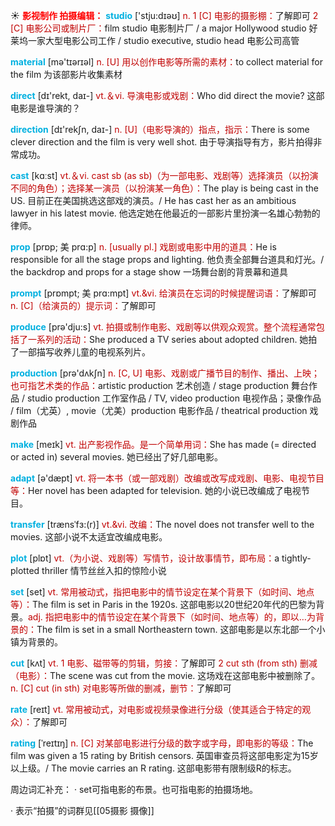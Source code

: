 ☀ <font color="red">**影视制作 拍摄编辑：**</font>
<font color="sky blue">**studio**</font> ['stju:dɪəʊ] 
<font color="#c00000">n. 1 [C] 电影的摄影棚：</font>了解即可 <font color="#c00000">2 [C] 电影公司或制片厂：</font>film studio 电影制片厂 / a major Hollywood studio 好莱坞一家大型电影公司工作 / studio executive, studio head 电影公司高管

<font color="sky blue">**material**</font> [mə'tɪərɪəl] 
<font color="#c00000">n. [U] 用以创作电影等所需的素材：</font>to collect material for the film 为该部影片收集素材

<font color="sky blue">**direct**</font> [dɪ'rekt, daɪ-] 
<font color="#c00000">vt.＆vi. 导演电影或戏剧：</font>Who did direct the movie? 这部电影是谁导演的？

<font color="sky blue">**direction**</font> [dɪ'rekʃn, daɪ-] 
<font color="#c00000">n. [U]（电影导演的）指点，指示：</font>There is some clever direction and the film is very well shot. 由于导演指导有方，影片拍得非常成功。

<font color="sky blue">**cast**</font> [kɑːst] 
<font color="#c00000">vt.＆vi. cast sb (as sb)（为一部电影、戏剧等）选择演员（以扮演不同的角色）；选择某一演员（以扮演某一角色）：</font>The play is being cast in the US. 目前正在美国挑选这部戏的演员。/ He has cast her as an ambitious lawyer in his latest movie. 他选定她在他最近的一部影片里扮演一名雄心勃勃的律师。
           
<font color="sky blue">**prop**</font> [prɒp; 美 prɑ:p]
<font color="#c00000">n. [usually pl.] 戏剧或电影中用的道具：</font>He is responsible for all the stage props and lighting. 他负责全部舞台道具和灯光。/ the backdrop and props for a stage show 一场舞台剧的背景幕和道具           

<font color="sky blue">**prompt**</font> [prɒmpt; 美 prɑ:mpt]
<font color="#c00000">vt.&vi. 给演员在忘词的时候提醒词语：</font>了解即可 <font color="#c00000">n. [C]（给演员的）提示词：</font>了解即可

<font color="sky blue">**produce**</font> [prə'dju:s] 
<font color="#c00000">vt. 拍摄或制作电影、戏剧等以供观众观赏。整个流程通常包括了一系列的活动：</font>She produced a TV series about adopted children. 她拍了一部描写收养儿童的电视系列片。

<font color="sky blue">**production**</font> [prə'dʌkʃn] 
<font color="#c00000">n. [C, U] 电影、戏剧或广播节目的制作、播出、上映；也可指艺术类的作品：</font>artistic production 艺术创造 / stage production 舞台作品 / studio production 工作室作品 / TV, video production 电视作品；录像作品 / film（尤英）, movie（尤美）production 电影作品 / theatrical production 戏剧作品

<font color="sky blue">**make**</font> [meɪk] 
<font color="#c00000">vt. 出产影视作品。是一个简单用词：</font>She has made (= directed or acted in) several movies. 她已经出了好几部电影。

<font color="sky blue">**adapt**</font> [ə'dæpt] 
<font color="#c00000">vt. 将一本书（或一部戏剧）改编或改写成戏剧、电影、电视节目等：</font>Her novel has been adapted for television. 她的小说已改编成了电视节目。
           
<font color="sky blue">**transfer**</font> [trænsˈfɜ:(r)]
<font color="#c00000">vt.&vi. 改编：</font>The novel does not transfer well to the movies. 这部小说不太适宜改编成电影。

<font color="sky blue">**plot**</font> [plɒt] 
<font color="#c00000">vt.（为小说、戏剧等）写情节，设计故事情节，即布局：</font>a tightly-plotted thriller 情节丝丝入扣的惊险小说

<font color="sky blue">**set**</font> [set] 
<font color="#c00000">vt. 常用被动式，指把电影中的情节设定在某个背景下（如时间、地点等）：</font>The film is set in Paris in the 1920s. 这部电影以20世纪20年代的巴黎为背景。<font color="#c00000">adj. 指把电影中的情节设定在某个背景下（如时间、地点等）的，即以…为背景的：</font>The film is set in a small Northeastern town. 这部电影是以东北部一个小镇为背景的。

<font color="sky blue">**cut**</font> [kʌt] 
<font color="#c00000">vt. 1 电影、磁带等的剪辑，剪接：</font>了解即可 <font color="#c00000">2 cut sth (from sth) 删减（电影）：</font>The scene was cut from the movie. 这场戏在这部电影中被删除了。<font color="#c00000">n. [C] cut (in sth) 对电影等所做的删减，删节：</font>了解即可

<font color="sky blue">**rate**</font> [reɪt] 
<font color="#c00000">vt. 常用被动式，对电影或视频录像进行分级（使其适合于特定的观众）：</font>了解即可
           
<font color="sky blue">**rating**</font> [ˈreɪtɪŋ]
<font color="#c00000">n. [C] 对某部电影进行分级的数字或字母，即电影的等级：</font>The film was given a 15 rating by British censors. 英国审查员将这部电影定为15岁以上级。/ The movie carries an R rating. 这部电影带有限制级R的标志。
 
周边词汇补充：
· set可指电影的布景。也可指电影的拍摄场地。

· 表示“拍摄”的词群见[[05摄影 摄像]]
